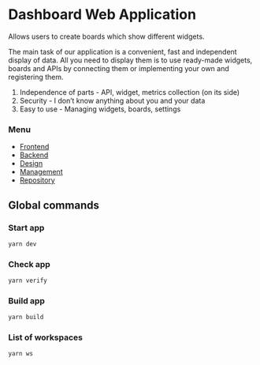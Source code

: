 # Dashboard Web Application

Allows users to create boards which show different widgets.

The main task of our application is a convenient, fast and independent display of data.
All you need to display them is to use ready-made widgets, boards and APIs by connecting them or implementing your own and registering them.

1) Independence of parts - API, widget, metrics collection (on its side)
2) Security - I don’t know anything about you and your data
3) Easy to use - Managing widgets, boards, settings

### Menu
- [Frontend](./client/README.md)
- [Backend](./server/README.md)
- [Design](./docs/DESIGN.md)
- [Management](./docs/MANAGEMENT.md)
- [Repository](./docs/REPOSITORY.md)

## Global commands

### Start app
```sh
yarn dev
```

### Check app
```sh
yarn verify
```

### Build app
```sh
yarn build
```    

### List of workspaces
```sh
yarn ws
```    
